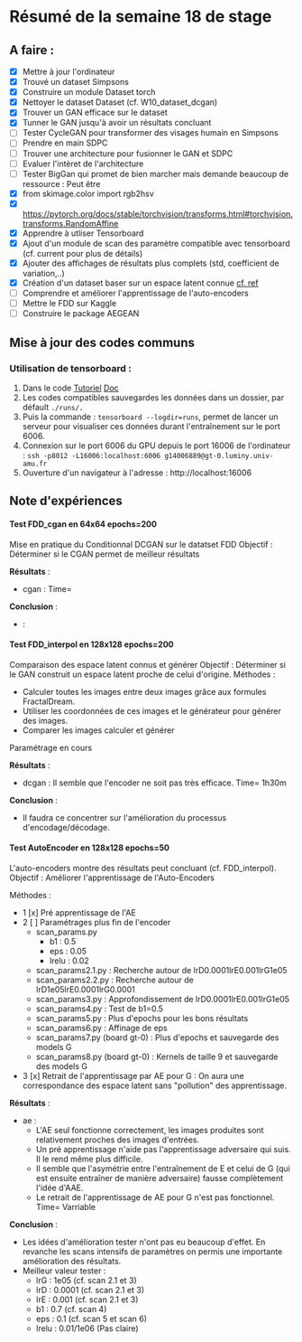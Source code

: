 # Résumé de la semaine 18 de stage


## A faire :

- [x]  Mettre à jour l'ordinateur
- [x]  Trouvé un dataset Simpsons
- [x]  Construire un module Dataset torch
- [x]  Nettoyer le dataset Dataset (cf. W10_dataset_dcgan)
- [x]  Trouver un GAN efficace sur le dataset
- [x] Tunner le GAN jusqu'à avoir un résultats concluant
- [ ] Tester CycleGAN pour transformer des visages humain en Simpsons
- [ ] Prendre en main SDPC
- [ ] Trouver une architecture pour fusionner le GAN et SDPC
- [ ] Evaluer l'intèret de l'architecture
- [ ] Tester BigGan qui promet de bien marcher mais demande beaucoup de ressource : Peut être
- [x] from skimage.color import rgb2hsv
- [x] https://pytorch.org/docs/stable/torchvision/transforms.html#torchvision.transforms.RandomAffine
- [x] Apprendre à utliser Tensorboard
- [x] Ajout d'un module de scan des paramètre compatible avec tensorboard (cf. current pour plus de détails)
- [x] Ajouter des affichages de résultats plus complets (std, coefficient de variation,..)
- [x] Création d'un dataset baser sur un espace latent connue [cf. ref](http://datashader.org/topics/strange_attractors.html)
- [ ] Comprendre et améliorer l'apprentissage de l'auto-encoders 
- [ ] Mettre le FDD sur Kaggle
- [ ] Construire le package AEGEAN

## Mise à jour des codes communs

### Utilisation de tensorboard :

1. Dans le code [Tutoriel](https://www.tensorflow.org/guide/summaries_and_tensorboard) [Doc](https://pytorch.org/docs/stable/tensorboard.html)
2. Les codes compatibles sauvegardes les données dans un dossier, par défault `./runs/.`
3. Puis la commande : `tensorboard --logdir=runs`, permet de lancer un serveur pour visualiser ces données durant l'entraînement sur le port 6006.
4. Connexion sur le port 6006 du GPU depuis le port 16006 de l'ordinateur : `ssh -p8012 -L16006:localhost:6006 g14006889@gt-0.luminy.univ-amu.fr`
5. Ouverture d'un navigateur à l'adresse : http://localhost:16006

## Note d'expériences

#### Test FDD_cgan en 64x64 epochs=200
Mise en pratique du Conditionnal DCGAN sur le datatset FDD
Objectif : Déterminer si le CGAN permet de meilleur résultats 

__Résultats__ :
  - cgan : 
    Time= 
		
__Conclusion__ :
  - :

#### Test FDD_interpol en 128x128 epochs=200
Comparaison des espace latent connus et générer
Objectif : Déterminer si le GAN construit un espace latent proche de celui d'origine.
Méthodes : 
  - Calculer toutes les images entre deux images grâce aux formules FractalDream.
  - Utiliser les coordonnées de ces images et le générateur pour générer des images.
  - Comparer les images calculer et générer
  
Paramétrage en cours
  
__Résultats__ :
  - dcgan : Il semble que l'encoder ne soit pas très efficace.
    Time= 1h30m
		
__Conclusion__ :
  - Il faudra ce concentrer sur l'amélioration du processus d'encodage/décodage.

#### Test AutoEncoder en 128x128 epochs=50
L'auto-encoders montre des résultats peut concluant (cf. FDD_interpol).
Objectif : Améliorer l'apprentissage de l'Auto-Encoders

Méthodes :
  - 1 [x] Pré apprentissage de l'AE
  - 2 [ ] Paramétrages plus fin de l'encoder 
    - scan_params.py
      - b1 : 0.5
      - eps : 0.05
      - lrelu : 0.02
    - scan_params2.1.py : Recherche autour de lrD0.0001lrE0.001lrG1e05
    - scan_params2.2.py : Recherche autour de lrD1e05lrE0.0001lrG0.0001
    - scan_params3.py : Approfondissement de lrD0.0001lrE0.001lrG1e05
    - scan_params4.py : Test de b1=0.5
    - scan_params5.py : Plus d'epochs pour les bons résultats
    - scan_params6.py  : Affinage de eps
    - scan_params7.py (board gt-0) : Plus d'epochs et sauvegarde des models G
    - scan_params8.py (board gt-0) : Kernels de taille 9 et sauvegarde des models G
  - 3 [x] Retrait de l'apprentissage par AE pour G : On aura une correspondance des espace latent sans "pollution" des apprentissage.
  
__Résultats__ :
  - ae : 
    - L'AE seul fonctionne correctement, les images produites sont relativement proches des images d'entrées.
    - Un pré apprentissage n'aide pas l'apprentissage adversaire qui suis. Il le rend même plus difficile.
    - Il semble que l'asymétrie entre l'entraînement de E et celui de G (qui est ensuite entraîner de manière adversaire) fausse complètement l'idée d'AAE.
    - Le retrait de l'apprentissage de AE pour G n'est pas fonctionnel. 
    Time= Varriable
		
__Conclusion__ :
  - Les idées d'amélioration tester n'ont pas eu beaucoup d'effet. En revanche les scans intensifs de paramètres on permis une importante amélioration des résultats.
  - Meilleur valeur tester :
    - lrG : 1e05 (cf. scan 2.1 et 3)
    - lrD : 0.0001 (cf. scan 2.1 et 3)
    - lrE : 0.001 (cf. scan 2.1 et 3)
    - b1 : 0.7 (cf. scan 4)
    - eps : 0.1 (cf. scan 5 et scan 6)
    - lrelu : 0.01/1e06 (Pas claire)
